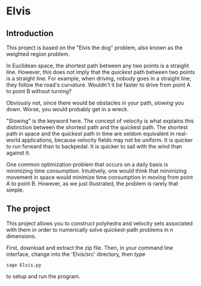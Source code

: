 # Elvis

## Introduction

This project is based on the "Elvis the dog" problem, also known as the weighted region problem.

In Euclidean space, the shortest path between any two points is a straight line. However, this does not imply that the *quickest* path between two points is a straight line. For example, when driving, nobody goes in a straight line; they follow the road's curvature.
Wouldn't it be faster to drive from point A to point B without turning?

Obviously not, since there would be obstacles in your path, _slowing_ you down. Worse, you would probably get in a wreck.

"Slowing" is the keyword here. The concept of velocity is what explains this distinction between the shortest path and the quickest path. The shortest path in space and the quickest path in time are seldom equivalent in real-world applications, because velocity fields may not be uniform. It is quicker to run forward than to backpedal. It is quicker to sail with the wind than against it.

One common optimization problem that occurs on a daily basis is minimizing time consumption. Intuitively, one would think that minimizing movement in space would minimize time consumption in moving from point A to point B. However, as we just illustrated, the problem is rarely that simple.

## The project

This project allows you to construct polyhedra and velocity sets associated with them in order to numerically solve quickest-path problems in n dimensions.

First, download and extract the zip file. Then, in your command line interface, change into the 'Elvis/src' directory, then type

`sage Elvis.py`

to setup and run the program.
